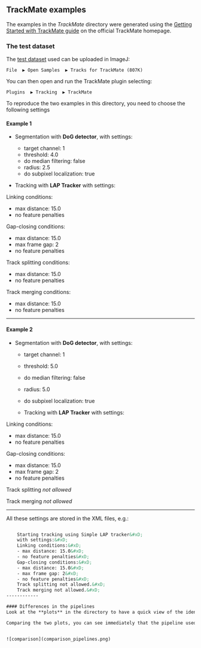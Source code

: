 ## TrackMate examples

The examples in the *TrackMate* directory were generated using the [Getting Started with TrackMate guide](http://imagej.net/Getting_started_with_TrackMate) on the official TrackMate homepage.

### The test dataset
The [test dataset](http://imagej.net/Getting_started_with_TrackMate#The_test_image) used can be uploaded in ImageJ:

`File  ▶ Open Samples  ▶ Tracks for TrackMate (807K)`

You can then open and run the TrackMate plugin selecting:

`Plugins  ▶ Tracking  ▶ TrackMate `

To reproduce the two examples in this directory, you need to choose the following settings

#### Example 1

- Segmentation with **DoG detector**,  with settings:
  - target channel: 1
  - threshold: 4.0
  - do median filtering: false
  - radius: 2.5
  - do subpixel localization: true


- Tracking with **LAP Tracker** with settings:

Linking conditions:
  - max distance: 15.0
  - no feature penalties


 Gap-closing conditions:
 - max distance: 15.0
 - max frame gap: 2
 - no feature penalties

Track splitting conditions:
 - max distance: 15.0
 - no feature penalties

Track merging conditions:
 - max distance: 15.0
 - no feature penalties

------------

#### Example 2

- Segmentation with **DoG detector**,  with settings:
  - target channel: 1
  - threshold: 5.0
  - do median filtering: false
  - radius: 5.0
  - do subpixel localization: true


  - Tracking with **LAP Tracker** with settings:

Linking conditions:
  - max distance: 15.0
  - no feature penalties

 Gap-closing conditions:
 - max distance: 15.0
 - max frame gap: 2
 - no feature penalties

Track splitting *not allowed*

Track merging *not allowed*


------------

All these settings are stored in the XML files, e.g.:
```xml

	Starting tracking using Simple LAP tracker&#xD;
	with settings:&#xD;
  	Linking conditions:&#xD;
    - max distance: 15.0&#xD;
    - no feature penalties&#xD;
	Gap-closing conditions:&#xD;
    - max distance: 15.0&#xD;
    - max frame gap: 2&#xD;
    - no feature penalties&#xD;
	Track splitting not allowed.&#xD;
	Track merging not allowed.&#xD;
------------

#### Differences in the pipelines
Look at the **plots** in the directory to have a quick view of the identified links (see this [page](https://cellmigstandorg.github.io/Tracks/) for the definition of a link).

Comparing the two plots, you can see immediately that the pipeline used for  *example_1* allowed for splitting and merging, while the one used for *example_2* did not:


![comparison](comparison_pipelines.png)
